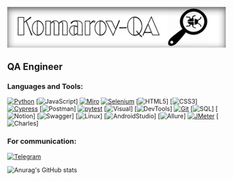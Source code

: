 [![Header](https://github.com/DenisKomarov-QA/DenisKomarov-QA/blob/main/assets/233.png)](https://goodyrevqa.github.io/)

## QA Engineer 

### Languages and Tools:
[![Python](https://img.shields.io/badge/-Python-24292f??style=for-the-badge&logo=Python&logoColor=47c5fb)](https://github.com/DenisKomarov-QA/Python_TG_bot.git)
[![JavaScript](https://img.shields.io/badge/-JavaScript-24292f??style=for-the-badge&logo=JavaScript&logoColor=fff600)]
[![Miro](https://img.shields.io/badge/-Miro-24292f??style=for-the-badge&logo=Miro&logoColor=ff6c36)](https://miro.com/app/board/uXjVP_77u_w=/)
[![Selenium](https://img.shields.io/badge/-Selenium-24292f??style=for-the-badge&logo=Selenium&logoColor=00bf0d)](https://github.com/DenisKomarov-QA/python_selenium.git)
[![HTML5](https://img.shields.io/badge/-HTML5-24292f??style=for-the-badge&logo=html5&logoColor=f68442)]
[![CSS3](https://img.shields.io/badge/-CSS3-24292f??style=for-the-badge&logo=css3&logoColor=265eaa)]
[![Cypress](https://img.shields.io/badge/-Cypress-24292f??style=for-the-badge&logo=Cypress&logoColor=d2d2d2)](https://github.com/DenisKomarov-QA/JS-Cypress.git)
[![Postman](https://img.shields.io/badge/-Postman-24292f??style=for-the-badge&logo=Postman&logoColor=ff6c36)]
[![pytest](https://img.shields.io/badge/-pytest-24292f??style=for-the-badge&logo=pytest&logoColor=0099d9)](https://github.com/DenisKomarov-QA/Python_Pytest_Requests.git)
[![Visual](https://img.shields.io/badge/-Visual_Studio_Code-24292f??style=for-the-badge&logo=Visualstudiocode&logoColor=47c5fb)]
[![DevTools](https://img.shields.io/badge/-DevTools-24292f??style=for-the-badge&logo=googlechrome&logoColor=fff600)]
[![Git](https://img.shields.io/badge/-Git-24292f??style=for-the-badge&logo=Git&logoColor=f43010)](https://github.com/DenisKomarov-QA)
[![SQL](https://img.shields.io/badge/-SQL-24292f??style=for-the-badge&logo=postgresql&logoColor=0487af)]
[![Notion](https://img.shields.io/badge/-Notion-24292f??style=for-the-badge&logo=Notion&logoColor=ffffff)]
[![Swagger](https://img.shields.io/badge/-Swagger-24292f??style=for-the-badge&logo=Swagger&logoColor=0cff00)]
[![Linux](https://img.shields.io/badge/-Linux-24292f??style=for-the-badge&logo=linux&logoColor=ffffff)]
[![AndroidStudio](https://img.shields.io/badge/-AndroidStudio-24292f??style=for-the-badge&logo=androidstudio&logoColor=79ae42)]
[![Allure](https://img.shields.io/badge/-Allure-24292f??style=for-the-badge&logo=Allurer&logoColor=0cff00)]
[![JMeter](https://img.shields.io/badge/-JMeter-24292f??style=for-the-badge&logo=JMeter&logoColor=ffffff)](https://github.com/DenisKomarov-QA/Jmeter.git)
[![Charles](https://img.shields.io/badge/-Charles-24292f??style=for-the-badge&logo=Charles&logoColor=79ae42)]

### For communication:
[![Telegram](https://img.shields.io/badge/-Telegram-24292f??style=for-the-badge&logo=Telegram&logoColor=47c5fb)](https://t.me/Deniskomarow)

![Anurag's GitHub stats](https://github-readme-stats.vercel.app/api?username=DenisKomarov-QA&hide=issues,contribs&show_icons=true&theme=codeSTACKr)
